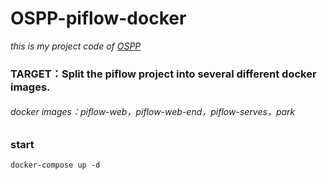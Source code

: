 # OSPP-piflow-docker
*this is my project code of [OSPP](https://summer-ospp.ac.cn/#/org/prodetail/22aee0170)*

### TARGET：Split the piflow project into several different docker images.

###### docker images：piflow-web，piflow-web-end，piflow-serves，park

#### 

### start

`docker-compose up -d`
